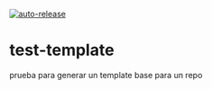 [![auto-release](https://github.com/konami12/test-template/actions/workflows/auto-release.yml/badge.svg?branch=main)](https://github.com/konami12/test-template/actions/workflows/auto-release.yml)
# test-template
prueba para generar un template base para un repo
